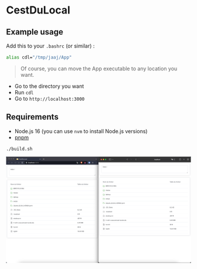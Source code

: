 # CestDuLocal

## Example usage

Add this to your `.bashrc` (or similar) :

```bash
alias cdl="/tmp/jaaj/App"
```

> Of course, you can move the App executable to any location you want.

- Go to the directory you want
- Run `cdl`
- Go to `http://localhost:3000`

## Requirements

* Node.js 16 (you can use `nvm` to install Node.js versions)
* [pnpm](https://pnpm.io/)

```
./build.sh
```

![img.png](images/capture.png)
